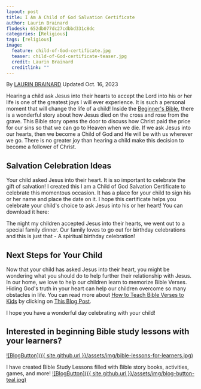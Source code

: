 ```yaml
---
layout: post
title: I Am A Child of God Salvation Certificate
author: Laurin Brainard
flodesk: 652db077dc27cdbbd331c8dc
categories: [Religious]
tags: [religious]
image:
  feature: child-of-God-certificate.jpg
  teaser: child-of-God-certificate-teaser.jpg
  credit: Laurin Brainard
  creditlink: ""
---
```

By [LAURIN BRAINARD](https://theprimarybrain.com/menu/about/) Updated Oct. 16, 2023

Hearing a child ask Jesus into their hearts to accept the Lord into his or her life is one of the greatest joys I will ever experience. It is such a personal moment that will change the life of a child! Inside the [Beginner's Bible](https://www.amazon.com/gp/product/031075013X/ref=as_li_tl?ie=UTF8&camp=1789&creative=9325&creativeASIN=031075013X&linkCode=as2&tag=theprimarybra-20&linkId=dd6edeaa97a0baf2f410731dd7f7f3ee), there is a wonderful story about how Jesus died on the cross and rose from the grave. This Bible story opens the door to discuss how Christ paid the price for our sins so that we can go to Heaven when we die. If we ask Jesus into our hearts, then we become a Child of God and He will be with us wherever we go. There is no greater joy than hearing a child make this decision to become a follower of Christ. 

## Salvation Celebration Ideas

Your child asked Jesus into their heart. It is so important to celebrate the gift of salvation! I created this I am a Child of God Salvation Certificate to celebrate this momentous occasion. It has a place for your child to sign his or her name and place the date on it. I hope this certificate helps you celebrate your child's choice to ask Jesus into his or her heart! You can download it here:

<div id="fd-form-652db077dc27cdbbd331c8dc"></div>
<script>
  window.fd('form', {
    formId: '652db077dc27cdbbd331c8dc',
    containerEl: '#fd-form-652db077dc27cdbbd331c8dc'
  });
</script>

The night my children accepted Jesus into their hearts, we went out to a special family dinner. Our family loves to go out for birthday celebrations and this is just that - A spiritual birthday celebration!

## Next Steps for Your Child

Now that your child has asked Jesus into their heart, you might be wondering what you should do to help further their relationship with Jesus. In our home, we love to help our children learn to memorize Bible Verses. Hiding God's truth in your heart can help our children overcome so many obstacles in life. You can read more about [How to Teach Bible Verses to Kids](https://theprimarybrain.com/religious/2020/01/31/How-To-Teach-Bible-Verses-To-Kids/) by clicking on [This Blog Post](https://theprimarybrain.com/religious/2020/01/31/How-To-Teach-Bible-Verses-To-Kids/).

I hope you have a wonderful day celebrating with your child!

## Interested in beginning Bible study lessons with your learners?
[![BlogButton]({{ site.github.url }}/assets/img/bible-lessons-for-learners.jpg)](https://www.teacherspayteachers.com/Product/Old-Testament-Bible-Lessons-Activities-Curriculum-for-Little-Learners-5415887?utm_source=PB%20Blog&utm_campaign=Certificate%20to%20Bible%20Lessons%20Bundle)

I have created Bible Study Lessons filled with Bible story books, activities, games, and more!
[![BlogButton]({{ site.github.url }}/assets/img/blog-button-teal.jpg)](https://www.teacherspayteachers.com/Product/Old-Testament-Bible-Lessons-Activities-Curriculum-for-Little-Learners-5415887?utm_source=PB%20Blog&utm_campaign=Certificate%20to%20Bible%20Lessons%20Bundle)